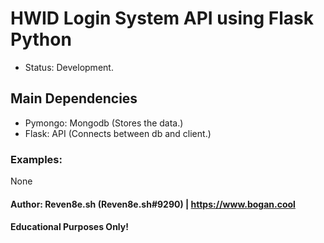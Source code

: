 # HWID Login System API using Flask Python
- Status: Development.

## Main Dependencies
- Pymongo: Mongodb (Stores the data.)
- Flask: API (Connects between db and client.)

### Examples:
None


#### Author: Reven8e.sh (Reven8e.sh#9290) | https://www.bogan.cool

#### Educational Purposes Only!

